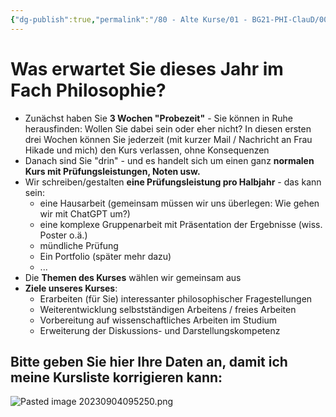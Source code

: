 ```yaml
---
{"dg-publish":true,"permalink":"/80 - Alte Kurse/01 - BG21-PHI-ClauD/00 - Einstieg/00 - Formales/","noteIcon":""}
---
```


# Was erwartet Sie dieses Jahr im Fach Philosophie?

- Zunächst haben Sie **3 Wochen "Probezeit"** - Sie können in Ruhe herausfinden: Wollen Sie dabei sein oder eher nicht? In diesen ersten drei Wochen können Sie jederzeit (mit kurzer Mail / Nachricht an Frau Hikade und mich) den Kurs verlassen, ohne Konsequenzen
- Danach sind Sie "drin" - und es handelt sich um einen ganz **normalen Kurs mit Prüfungsleistungen, Noten usw.**
- Wir schreiben/gestalten **eine Prüfungsleistung pro Halbjahr** - das kann sein: 
	- eine Hausarbeit (gemeinsam müssen wir uns überlegen: Wie gehen wir mit ChatGPT um?)
	- eine komplexe Gruppenarbeit mit Präsentation der Ergebnisse (wiss. Poster o.ä.)
	- mündliche Prüfung
	- Ein Portfolio (später mehr dazu)
	- ...
- Die **Themen des Kurses** wählen wir gemeinsam aus
- **Ziele unseres Kurses**:
	- Erarbeiten (für Sie) interessanter philosophischer Fragestellungen
	- Weiterentwicklung selbstständigen Arbeitens / freies Arbeiten
	 - Vorbereitung auf wissenschaftliches Arbeiten im Studium
	- Erweiterung der Diskussions- und Darstellungskompetenz  

## Bitte geben Sie hier Ihre Daten an, damit ich meine Kursliste korrigieren kann:

![Pasted image 20230904095250.png](/img/user/80%20-%20Alte%20Kurse/01%20-%20BG21-PHI-ClauD/00%20-%20Einstieg/Anh%C3%A4nge/Pasted%20image%2020230904095250.png)